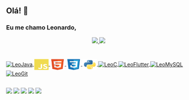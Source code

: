 ## Olá! 👋
### Eu me chamo Leonardo,

<div align="center">
  <a href="https://github.com/LeoFontez">
  <img height="180em" src="https://github-readme-stats.vercel.app/api?username=LeoFontez&show_icons=true&theme=tokyonight&include_all_commits=true&count_private=true"/>
  <img height="180em" src="https://github-readme-stats.vercel.app/api/top-langs/?username=LeoFontez&layout=compact&langs_count=7&theme=tokyonight"/>
</div>

  ###

<div style="display: inline_block"><br>
  <img align="center" alt="LeoJava" height="60" width="40" src="https://cdn.jsdelivr.net/gh/devicons/devicon/icons/java/java-original-wordmark.svg">     
  <img align="center" alt="LeoJS"height="30" width="40" src="https://raw.githubusercontent.com/devicons/devicon/master/icons/javascript/javascript-plain.svg">
  <img align="center" alt="LeoHTML" height="30" width="40" src="https://raw.githubusercontent.com/devicons/devicon/master/icons/html5/html5-original.svg">
  <img align="center" alt="LeoCSS" height="30" width="40" src="https://raw.githubusercontent.com/devicons/devicon/master/icons/css3/css3-original.svg">
  <img align="center" alt="LeoPython" height="30" width="40" src="https://raw.githubusercontent.com/devicons/devicon/master/icons/python/python-original.svg">
  <img align="center" alt="LeoC" height="30" width="40" src="https://cdn.jsdelivr.net/gh/devicons/devicon/icons/c/c-original.svg">
  <img align="center" alt="LeoFlutter" height="30" width="40" src="https://cdn.jsdelivr.net/gh/devicons/devicon/icons/flutter/flutter-original.svg">
  <img align="center" alt="LeoMySQL" height="60" width="40" src="https://cdn.jsdelivr.net/gh/devicons/devicon/icons/mysql/mysql-original-wordmark.svg">
  <img align="center" alt="LeoGit" height="60" width="40" src="https://cdn.jsdelivr.net/gh/devicons/devicon/icons/git/git-plain-wordmark.svg">
</div>
 
  ##
  <div>
  <a href="https://www.linkedin.com/in/leonardo-fontes-88b450207/" target="_blank"><img src="https://img.shields.io/badge/-LinkedIn-%230077B5?style=for-the-badge&logo=linkedin&logoColor=white" target="_blank"></a> 
  <a href="https://www.instagram.com/leofontez/" target="_blank"><img src="https://img.shields.io/badge/Instagram-E4405F?style=for-the-badge&logo=instagram&logoColor=white" target="_blank"></a>
  <a href = "mailto:leofontes273@gmail.com"><img src="https://img.shields.io/badge/Gmail-D14836?style=for-the-badge&logo=gmail&logoColor=white" target="_blank"></a>
  <a href = "https://steamcommunity.com/profiles/76561198158918951/"><img src="https://img.shields.io/badge/Steam-000000?style=for-the-badge&logo=steam&logoColor=white" target="_blank"></a>
  <a href = "https://api.whatsapp.com/send?phone=5511944777373&text=Oi%20Leo%2C%20tudo%20bem%3F%20Eu%20me%20chamo..."><img src="https://img.shields.io/badge/WhatsApp-25D366?style=for-the-badge&logo=whatsapp&logoColor=white" target="_blank"></a>
    
  </div>
   
  
